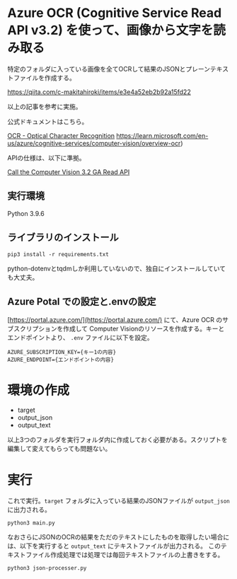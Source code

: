 # Azure OCR (Cognitive Service Read API v3.2) を使って、画像から文字を読み取る
特定のフォルダに入っている画像を全てOCRして結果のJSONとプレーンテキストファイルを作成する。

https://qiita.com/c-makitahiroki/items/e3e4a52eb2b92a15fd22

以上の記事を参考に実施。

公式ドキュメントはこちら。

[OCR - Optical Character Recognition]()
https://learn.microsoft.com/en-us/azure/cognitive-services/computer-vision/overview-ocr)

APIの仕様は、以下に準拠。

[Call the Computer Vision 3.2 GA Read API](https://learn.microsoft.com/en-us/azure/cognitive-services/computer-vision/how-to/call-read-api)


## 実行環境
Python 3.9.6

## ライブラリのインストール

```
pip3 install -r requirements.txt
```
python-dotenvとtqdmしか利用していないので、独自にインストールしていても大丈夫。

## Azure Potal での設定と.envの設定
[https://portal.azure.com/](https://portal.azure.com/) にて、Azure OCR のサブスクリプションを作成して
Computer Visionのリソースを作成する。キーとエンドポイントより、 `.env` ファイルに以下を設定。

```
AZURE_SUBSCRIPTION_KEY={キー1の内容}
AZURE_ENDPOINT={エンドポイントの内容}
```

# 環境の作成
- target
- output_json
- output_text

以上3つのフォルダを実行フォルダ内に作成しておく必要がある。スクリプトを編集して変えてもらっても問題ない。


# 実行

これで実行。`target` フォルダに入っている結果のJSONファイルが `output_json` に出力される。

```
python3 main.py
```

なおさらにJSONのOCRの結果をただのテキストにしたものを取得したい場合には、以下を実行すると `output_text` にテキストファイルが出力される。
このテキストファイル作成処理では処理では毎回テキストファイルの上書きをする。

```
python3 json-processer.py
```




